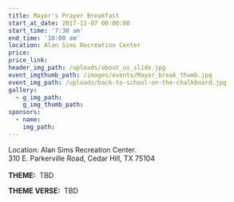 ```yaml
---
title: Mayor's Prayer Breakfast
start_at_date: 2017-11-07 00:00:00
start_time: '7:30 am'
end_time: '10:00 am'
location: Alan Sims Recreation Center
price:
price_link:
header_img_path: /uploads/about_us_slide.jpg
event_imgthumb_path: /images/events/Mayor_break_thumb.jpg
event_img_path: /uploads/back-to-school-on-the-chalkboard.jpg
gallery:
  - g_img_path:
    g_img_thumb_path:
sponsors:
  - name:
    img_path:
---
```



Location: Alan Sims Recreation Center.<br>310 E. Parkerville Road, Cedar Hill, TX 75104<br><br>**THEME:**  TBD

**THEME VERSE:**  TBD